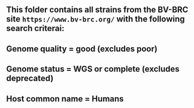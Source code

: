 ## This folder contains all strains from the BV-BRC site ```https://www.bv-brc.org/``` with the following search criterai:
 ## Genome quality = good (excludes poor)
 ## Genome status = WGS or complete (excludes deprecated)
 ## Host common name = Humans
